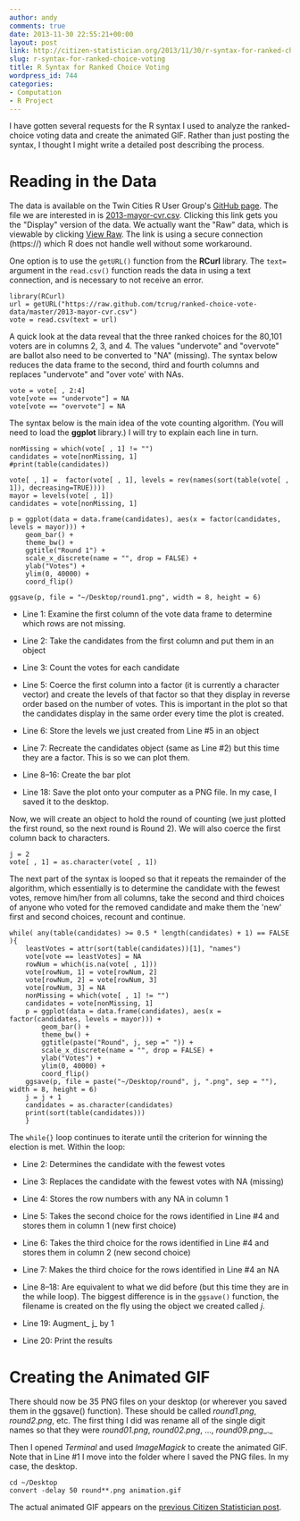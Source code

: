 ```yaml
---
author: andy
comments: true
date: 2013-11-30 22:55:21+00:00
layout: post
link: http://citizen-statistician.org/2013/11/30/r-syntax-for-ranked-choice-voting/
slug: r-syntax-for-ranked-choice-voting
title: R Syntax for Ranked Choice Voting
wordpress_id: 744
categories:
- Computation
- R Project
---
```


I have gotten several requests for the R syntax I used to analyze the ranked-choice voting data and create the animated GIF. Rather than just posting the syntax, I thought I might write a detailed post describing the process.


# Reading in the Data


The data is available on the Twin Cities R User Group's [GitHub page](https://github.com/tcrug). The file we are interested in is [2013-mayor-cvr.csv](https://github.com/tcrug/ranked-choice-vote-data/blob/master/2013-mayor-cvr.csv). Clicking this link gets you the "Display" version of the data. We actually want the "Raw" data, which is viewable by clicking [View Raw](https://raw.github.com/tcrug/ranked-choice-vote-data/master/2013-mayor-cvr.csv). The link is using a secure connection (https://) which R does not handle well without some workaround.

One option is to use the `getURL()` function from the **RCurl** library. The `text=` argument in the `read.csv()` function reads the data in using a text connection, and is necessary to not receive an error.

```
library(RCurl)
url = getURL("https://raw.github.com/tcrug/ranked-choice-vote-data/master/2013-mayor-cvr.csv")
vote = read.csv(text = url)
```

A quick look at the data reveal that the three ranked choices for the 80,101 voters are in columns 2, 3, and 4. The values "undervote" and "overvote" are ballot also need to be converted to "NA" (missing). The syntax below reduces the data frame to the second, third and fourth columns and replaces "undervote" and "over vote' with NAs.

```
vote = vote[ , 2:4]
vote[vote == "undervote"] = NA
vote[vote == "overvote"] = NA
```

The syntax below is the main idea of the vote counting algorithm. (You will need to load the **ggplot** library.) I will try to explain each line in turn.

```
nonMissing = which(vote[ , 1] != "")
candidates = vote[nonMissing, 1]
#print(table(candidates))

vote[ , 1] =  factor(vote[ , 1], levels = rev(names(sort(table(vote[ , 1]), decreasing=TRUE))))
mayor = levels(vote[ , 1])
candidates = vote[nonMissing, 1]

p = ggplot(data = data.frame(candidates), aes(x = factor(candidates, levels = mayor))) +
	geom_bar() +
	theme_bw() +
	ggtitle("Round 1") +
	scale_x_discrete(name = "", drop = FALSE) +
	ylab("Votes") +
	ylim(0, 40000) +
	coord_flip()

ggsave(p, file = "~/Desktop/round1.png", width = 8, height = 6)
```



	
  * Line 1: Examine the first column of the vote data frame to determine which rows are not missing.

	
  * Line 2: Take the candidates from the first column and put them in an object

	
  * Line 3: Count the votes for each candidate

	
  * Line 5: Coerce the first column into a factor (it is currently a character vector) and create the levels of that factor so that they display in reverse order based on the number of votes. This is important in the plot so that the candidates display in the same order every time the plot is created.

	
  * Line 6: Store the levels we just created from Line #5 in an object

	
  * Line 7: Recreate the candidates object (same as Line #2) but this time they are a factor. This is so we can plot them.

	
  * Line 8–16: Create the bar plot

	
  * Line 18: Save the plot onto your computer as a PNG file. In my case, I saved it to the desktop.


Now, we will create an object to hold the round of counting (we just plotted the first round, so the next round is Round 2). We will also coerce the first column back to characters.

```
j = 2
vote[ , 1] = as.character(vote[ , 1])
```

The next part of the syntax is looped so that it repeats the remainder of the algorithm, which essentially is to determine the candidate with the fewest votes, remove him/her from all columns, take the second and third choices of anyone who voted for the removed candidate and make them the 'new' first and second choices, recount and continue.

```
while( any(table(candidates) >= 0.5 * length(candidates) + 1) == FALSE ){
	leastVotes = attr(sort(table(candidates))[1], "names")
	vote[vote == leastVotes] = NA
	rowNum = which(is.na(vote[ , 1]))
	vote[rowNum, 1] = vote[rowNum, 2]
	vote[rowNum, 2] = vote[rowNum, 3]
	vote[rowNum, 3] = NA
	nonMissing = which(vote[ , 1] != "")
	candidates = vote[nonMissing, 1]
	p = ggplot(data = data.frame(candidates), aes(x = factor(candidates, levels = mayor))) +
		geom_bar() +
		theme_bw() +
		ggtitle(paste("Round", j, sep =" ")) +
		scale_x_discrete(name = "", drop = FALSE) +
		ylab("Votes") +
		ylim(0, 40000) +
		coord_flip()
	ggsave(p, file = paste("~/Desktop/round", j, ".png", sep = ""), width = 8, height = 6)
	j = j + 1
	candidates = as.character(candidates)
	print(sort(table(candidates)))
	}
```

The `while{}` loop continues to iterate until the criterion for winning the election is met. Within the loop:



	
  * Line 2: Determines the candidate with the fewest votes

	
  * Line 3: Replaces the candidate with the fewest votes with NA (missing)

	
  * Line 4: Stores the row numbers with any NA in column 1

	
  * Line 5: Takes the second choice for the rows identified in Line #4 and stores them in column 1 (new first choice)

	
  * Line 6: Takes the third choice for the rows identified in Line #4 and stores them in column 2 (new second choice)

	
  * Line 7: Makes the third choice for the rows identified in Line #4 an NA

	
  * Line 8–18: Are equivalent to what we did before (but this time they are in the while loop). The biggest difference is in the `ggsave()` function, the filename is created on the fly using the object we created called _j_.

	
  * Line 19: Augment_ j_ by 1

	
  * Line 20: Print the results




# Creating the Animated GIF


There should now be 35 PNG files on your desktop (or wherever you saved them in the ggsave() function). These should be called _round1.png_, _round2.png_, etc. The first thing I did was rename all of the single digit names so that they were _round01.png_, _round02.png_, …, _round09.png__._

Then I opened _Terminal_ and used _ImageMagick_ to create the animated GIF. Note that in Line #1 I move into the folder where I saved the PNG files. In my case, the desktop.

```
cd ~/Desktop
convert -delay 50 round**.png animation.gif
```

The actual animated GIF appears on the [previous Citizen Statistician post](http://citizen-statistician.org/2013/11/25/ranked-choice-voting/).
